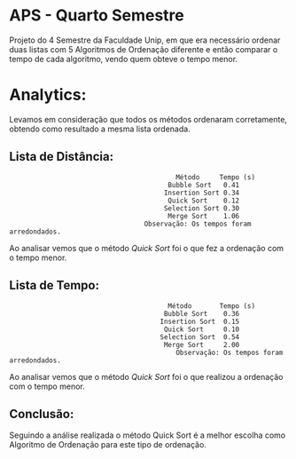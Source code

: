 # APS - Quarto Semestre

Projeto do 4 Semestre da Faculdade Unip, em que era necessário ordenar duas listas com 5 Algoritmos de Ordenação diferente e então comparar o tempo de cada algoritmo, vendo quem obteve o tempo menor. 

# Analytics: 
  
Levamos em consideração que todos os métodos ordenaram corretamente, obtendo como resultado a mesma lista ordenada.

## Lista de Distância:
                                              Método     Tempo (s)
                                            Bubble Sort   0.41
                                           Insertion Sort 0.34
                                            Quick Sort    0.12
                                           Selection Sort 0.30
                                            Merge Sort    1.06
                                      Observação: Os tempos foram arredondados.

Ao analisar vemos que o método *Quick Sort* foi o que fez a ordenação com o tempo menor. 

## Lista de Tempo:
                                            Método       Tempo (s)
                                           Bubble Sort    0.36
                                          Insertion Sort  0.15
                                           Quick Sort     0.10
                                          Selection Sort  0.54
                                           Merge Sort     2.00
                                              Observação: Os tempos foram arredondados.

Ao analisar vemos que o método *Quick Sort* foi o que realizou a ordenação com o tempo menor. 

## Conclusão:
Seguindo a análise realizada o método Quick Sort é a melhor escolha como Algoritmo de  Ordenação para este tipo de ordenação.
